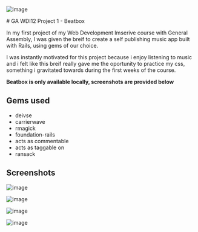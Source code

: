 ![image](https://ga-dash.s3.amazonaws.com/production/assets/logo-9f88ae6c9c3871690e33280fcf557f33.png)

# GA WDI12 Project 1 - Beatbox

In my first project of my Web Development Imserive course with General Assembly, I was given the breif to create a self publishing music app built with Rails, using gems of our choice. 

I was instantly motivated for this project because i enjoy listening to music and i felt like this breif really gave me the oportunity to practice my css, something i gravitated towards during the first weeks of the course. 

**Beatbox is only available locally, screenshots are provided below**

## Gems used
- deivse
- carrierwave
- rmagick
- foundation-rails
- acts as commentable
- acts as taggable on
- ransack

## Screenshots 

![image](http://i.imgur.com/Mcaue1W.jpg)

![image](http://i.imgur.com/zc4VqIv.png)

![image](http://i.imgur.com/SZRzS0f.jpg)

![image](http://i.imgur.com/i6czyCZ.jpg)
